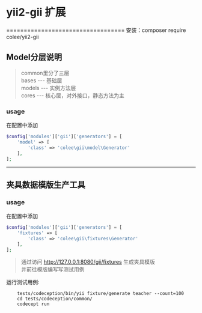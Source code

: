 # yii2-gii 扩展
==================================
安装：composer require colee/yii2-gii  



## Model分层说明
> common里分了三层   
> bases  ---  基础层  
> models ---  实例方法层  
> cores  ---  核心层，对外接口，静态方法为主  

### usage
在配置中添加  
``` php
$config['modules']['gii']['generators'] = [
    'model' => [
        'class' => 'colee\gii\model\Generator'
    ],
];
```
--------------------------------------------

## 夹具数据模版生产工具
### usage
在配置中添加  
``` php
$config['modules']['gii']['generators'] = [
    'fixtures' => [
        'class' => 'colee\gii\fixtures\Generator'
    ],
];
```
> 通过访问 http://127.0.0.1:8080/gii/fixtures 生成夹具模版   
> 并前往模版编写写测试用例  

运行测试用例:   
```shell
	tests/codeception/bin/yii fixture/generate teacher --count=100
	cd tests/codeception/common/
	codecept run
```

